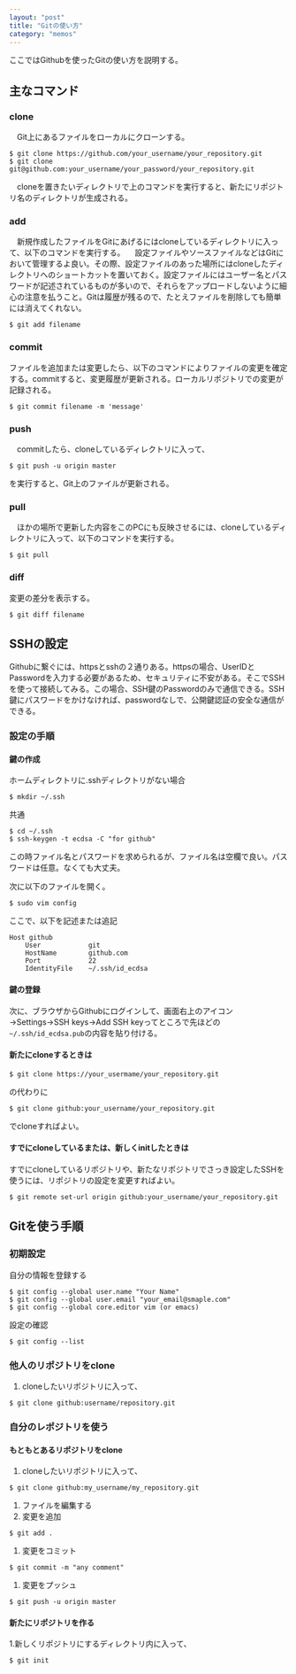 ```yaml
---
layout: "post"
title: "Gitの使い方"
category: "memos"
---
```

ここではGithubを使ったGitの使い方を説明する。

## 主なコマンド
<!--more-->

### clone  
　Git上にあるファイルをローカルにクローンする。

	$ git clone https://github.com/your_username/your_repository.git
	$ git clone git@github.com:your_username/your_password/your_repository.git

　cloneを置きたいディレクトリで上のコマンドを実行すると、新たにリポジトリ名のディレクトリが生成される。

### add  
　新規作成したファイルをGitにあげるにはcloneしているディレクトリに入って、以下のコマンドを実行する。
　設定ファイルやソースファイルなどはGitにおいて管理するよ良い。その際、設定ファイルのあった場所にはcloneしたディレクトリへのショートカットを置いておく。設定ファイルにはユーザー名とパスワードが記述されているものが多いので、それらをアップロードしないように細心の注意を払うこと。Gitは履歴が残るので、たとえファイルを削除しても簡単には消えてくれない。

	$ git add filename

### commit  
ファイルを追加または変更したら、以下のコマンドによりファイルの変更を確定する。commitすると、変更履歴が更新される。ローカルリポジトリでの変更が記録される。

	$ git commit filename -m 'message'

### push  
　commitしたら、cloneしているディレクトリに入って、

	$ git push -u origin master

を実行すると、Git上のファイルが更新される。

### pull  
　ほかの場所で更新した内容をこのPCにも反映させるには、cloneしているディレクトリに入って、以下のコマンドを実行する。

	$ git pull

### diff  
変更の差分を表示する。

	$ git diff filename

## SSHの設定  
Githubに繋ぐには、httpsとsshの２通りある。httpsの場合、UserIDとPasswordを入力する必要があるため、セキュリティに不安がある。そこでSSHを使って接続してみる。この場合、SSH鍵のPasswordのみで通信できる。SSH鍵にパスワードをかけなければ、passwordなしで、公開鍵認証の安全な通信ができる。
	
### 設定の手順  

#### 鍵の作成  
ホームディレクトリに.sshディレクトリがない場合
	
	$ mkdir ~/.ssh

共通

	$ cd ~/.ssh
	$ ssh-keygen -t ecdsa -C "for github"

この時ファイル名とパスワードを求められるが、ファイル名は空欄で良い。パスワードは任意。なくても大丈夫。

次に以下のファイルを開く。

	$ sudo vim config

ここで、以下を記述または追記

	Host github
		User			git
		HostName		github.com
		Port			22
		IdentityFile	~/.ssh/id_ecdsa

#### 鍵の登録  

次に、ブラウザからGithubにログインして、画面右上のアイコン→Settings→SSH keys→Add SSH keyってところで先ほどの`~/.ssh/id_ecdsa.pub`の内容を貼り付ける。

#### 新たにcloneするときは

	$ git clone https://your_usermame/your_repository.git

の代わりに

	$ git clone github:your_username/your_repository.git

でcloneすればよい。

#### すでにcloneしているまたは、新しくinitしたときは

すでにcloneしているリポジトリや、新たなリポジトリでさっき設定したSSHを使うには、リポジトリの設定を変更すればよい。

	$ git remote set-url origin github:your_username/your_repository.git

## Gitを使う手順

### 初期設定

自分の情報を登録する

	$ git config --global user.name "Your Name"
	$ git config --global user.email "your_email@smaple.com"
	$ git config --global core.editor vim (or emacs)

設定の確認

	$ git config --list

### 他人のリポジトリをclone

  1. cloneしたいリポジトリに入って、

	$ git clone github:username/repository.git

### 自分のレポジトリを使う

#### もともとあるリポジトリをclone

  1. cloneしたいリポジトリに入って、

	$ git clone github:my_username/my_repository.git

  1. ファイルを編集する
  1. 変更を追加

	$ git add .

  1. 変更をコミット

	$ git commit -m "any comment"

  1. 変更をプッシュ

	$ git push -u origin master

#### 新たにリポジトリを作る

  1.新しくリポジトリにするディレクトリ内に入って、

	$ git init 


